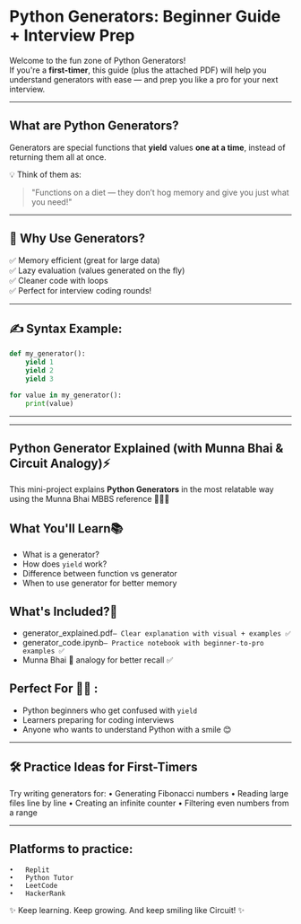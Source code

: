 # Python Generators: Beginner Guide + Interview Prep

Welcome to the fun zone of Python Generators!  
If you're a **first-timer**, this guide (plus the attached PDF) will help you understand generators with ease — and prep you like a pro for your next interview.

---

## What are Python Generators?

Generators are special functions that **yield** values **one at a time**, instead of returning them all at once.

💡 Think of them as:
> "Functions on a diet — they don’t hog memory and give you just what you need!"

---

## 🧠 Why Use Generators?

✅ Memory efficient (great for large data)  
✅ Lazy evaluation (values generated on the fly)  
✅ Cleaner code with loops  
✅ Perfect for interview coding rounds!

---

## ✍️ Syntax Example:

```python
def my_generator():
    yield 1
    yield 2
    yield 3

for value in my_generator():
    print(value)
```

---
---

## Python Generator Explained (with Munna Bhai & Circuit Analogy)⚡ 

This mini-project explains **Python Generators** in the most relatable way using the Munna Bhai MBBS reference 💉👨‍⚕️

##  What You'll Learn📚
- What is a generator?
- How does `yield` work?
- Difference between function vs generator
- When to use generator for better memory

## What's Included?🧾 
- generator_explained.pdf` – Clear explanation with visual + examples ✅ `
- generator_code.ipynb` – Practice notebook with beginner-to-pro examples ✅ `
- Munna Bhai 💬 analogy for better recall ✅ 

## Perfect For 👩‍💻 :
- Python beginners who get confused with `yield`
- Learners preparing for coding interviews
- Anyone who wants to understand Python with a smile 😊

---

## 🛠️ Practice Ideas for First-Timers

Try writing generators for:
	•	Generating Fibonacci numbers
	•	Reading large files line by line
	•	Creating an infinite counter
	•	Filtering even numbers from a range

---

## Platforms to practice:
	•	Replit
	•	Python Tutor
	•	LeetCode
	•	HackerRank
 
✨ Keep learning. Keep growing. And keep smiling like Circuit! ✨ 
